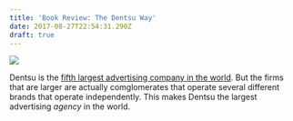 ```yaml
---
title: 'Book Review: The Dentsu Way'
date: 2017-08-27T22:54:31.290Z
draft: true
---
```



<a href="https://www.amazon.com/Dentsu-Way-Marketing-Innovative-Advertising-ebook/dp/B004BA57BM/ref=as_li_ss_il?ie=UTF8&qid=1503871843&sr=8-1&keywords=Dentsu+way&linkCode=li1&tag=client9-20&linkId=d8ca4a9c547b7860fc8f80af63e4b8a5" target="_blank"><img border="0" src="//ws-na.amazon-adsystem.com/widgets/q?_encoding=UTF8&ASIN=B004BA57BM&Format=_SL110_&ID=AsinImage&MarketPlace=US&ServiceVersion=20070822&WS=1&tag=client9-20" ></a><img src="https://ir-na.amazon-adsystem.com/e/ir?t=client9-20&l=li1&o=1&a=B004BA57BM" width="1" height="1" border="0" alt="" style="border:none !important; margin:0px !important;" />

Dentsu is the [fifth largest advertising company in the world](https://en.wikipedia.org/wiki/List_of_advertising_agencies).  But the firms that are larger are actually comglomerates that operate several different brands that operate independently.  This makes Dentsu the largest advertising _agency_ in the world.




